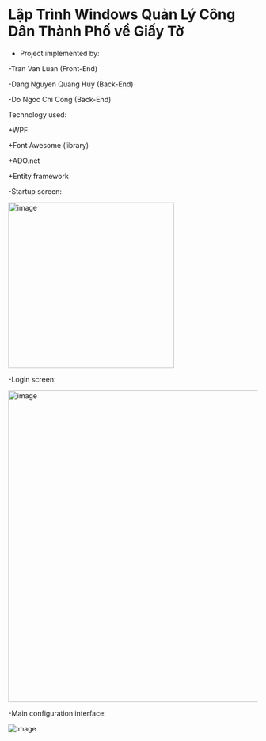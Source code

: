 # Lập Trình Windows Quản Lý Công Dân Thành Phố về Giấy Tờ

+ Project implemented by:

-Tran Van Luan (Front-End)


-Dang Nguyen Quang Huy (Back-End)


-Do Ngoc Chi Cong (Back-End)


Technology used:

+WPF

+Font Awesome (library)

+ADO.net

+Entity framework


-Startup screen:


<img width="335" alt="image" src="https://github.com/ZeusCoderBE/Manage-city-citizens-paperwork/assets/117000361/6a338efb-b6d9-405c-8a61-2f38a17e25dc">







-Login screen:



<img width="630" alt="image" src="https://github.com/ZeusCoderBE/Manage-city-citizens-paperwork/assets/117000361/10add3f7-41e4-4756-bb44-cdf2bb1245f6">


-Main configuration interface:

![image](https://github.com/ZeusCoderBE/Manage-city-citizens-paperwork/assets/117000361/864edec1-14ae-4d3a-8c27-ad1819346661)







